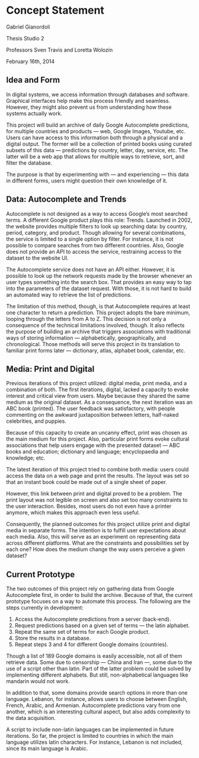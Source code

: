 # Concept Statement

Gabriel Gianordoli

Thesis Studio 2

Professors Sven Travis and Loretta Wolozin

February 16th, 2014


## Idea and Form

In digital systems, we access information through databases and software. Graphical interfaces help make this process friendly and seamless. However, they might also prevent us from understanding how these systems actually work.

This project will build an archive of daily Google Autocomplete predictions, for multiple countries and products — web, Google Images, Youtube, etc. Users can have access to this information both through a physical and a digital output. The former will be a collection of printed books using curated subsets of this data — predictions by country, letter, day, service, etc. The latter will be a web app that allows for multiple ways to retrieve, sort, and filter the database.

The purpose is that by experimenting with — and experiencing — this data in different forms, users might question their own knowledge of it.
<!-- Ah – ok. Multiple perspectives; critical consumption. Your hint in paragraph 1 is quite general, and, I think a bit misleading about outcome: eg, we may never know how algorithms differ, or how format, amount of information have been systematically scraped and delivered..but we will have a chance to consider and reconsider how varying resources and forms influences fwhat we get, what we come to know…etc. -->


## Data: Autocomplete and Trends

Autocomplete is not designed as a way to access Google’s most searched terms. A different Google product plays this role: Trends. Launched in 2002, the website provides multiple filters to look up searching data: by country, period, category, and product. Though allowing for several combinations, the service is limited to a single option by filter. For instance, it is not possible to compare searches from two different countries. Also, Google does not provide an API to access the service, restraining access to the dataset to the website UI.

The Autocomplete service does not have an API either. However, it is possible to look up the network requests made by the browser whenever an user types something into the search box. That provides an easy way to tap into the parameters of the dataset request. With those, it is not hard to build an automated way to retrieve the list of predictions.

The limitation of this method, though, is that Autocomplete requires at least one character to return a prediction. This project adopts the bare minimum, looping through the letters from A to Z. This decision is not only a consequence of the technical limitations involved, though. It also reflects the purpose of building an archive that triggers associations with traditional ways of storing information — alphabetically, geographically, and chronological. Those methods will serve this project in its translation to familiar print forms later — dictionary, atlas, alphabet book, calendar, etc.
<!-- Can you contextualize each of these sections, letting your reader, fac, reviewer, future interested designer know how procedures (methodology) fit into project writ large: back end to interface to interaction model? -->


## Media: Print and Digital

Previous iterations of this project utilized: digital media, print media, and a combination of both. The first iterations, digital, lacked a capacity to evoke interest and critical view from users. Maybe because they shared the same medium as the original dataset. As a consequence, the next iteration was an ABC book (printed). The user feedback was satisfactory, with people commenting on the awkward juxtaposition between letters, half-naked celebrities, and puppies.

Because of this capacity to create an uncanny effect, print was chosen as the main medium for this project. Also, particular print forms evoke cultural associations that help users engage with the presented dataset — ABC books and education; dictionary and language; encyclopaedia and knowledge; etc.
<!-- This is really great analysis: connectivity between idea and possible forms. I suggest you push the “uncanny” observation a bit further…eg ? the unexpected assembly of data content and types evoked surprise and provoked questions…? Or some such.  -->

The latest iteration of this project tried to combine both media: users could access the data on a web page and print the results. The layout was set so that an instant book could be made out of a single sheet of paper.

However, this link between print and digital proved to be a problem. The print layout was not legible on screen and also set too many constraints to the user interaction. Besides, most users do not even have a printer anymore, which makes this approach even less useful.

Consequently, the planned outcomes for this project utilize print and digital media in separate forms. The intention is to fulfill user expectations about each media. Also, this will serve as an experiment on representing data across different platforms. What are the constraints and possibilities set by each one? How does the medium change the way users perceive a given dataset?
<!-- Great working design questions. And how can you gather data about how users perceive… -->


## Current Prototype

The two outcomes of this project rely on gathering data from Google Autocomplete first, in order to build the archive. Because of that, the current prototype focuses on a way to automate this process. The following are the steps currently in development:

1. Access the Autocomplete predictions from a server (back-end).
2. Request predictions based on a given set of terms — the latin alphabet.
3. Repeat the same set of terms for each Google product.
4. Store the results in a database.
5. Repeat steps 3 and 4 for different Google domains (countries).

Though a list of 189 Google domains is easily accessible, not all of them retrieve data. Some due to censorship — China and Iran —, some due to the use of a script other than latin. Part of the latter problem could be solved by implementing different alphabets. But still, non-alphabetical languages like mandarin would not work.

In addition to that, some domains provide search options in more than one language. Lebanon, for instance, allows users to choose between English, French, Arabic, and Armenian. Autocomplete predictions vary from one another, which is an interesting cultural aspect, but also adds complexity to the data acquisition.

A script to include non-latin languages can be implemented in future iterations. So far, the project is limited to countries in which the main language utilizes latin characters. For instance, Lebanon is not included, since its main language is Arabic.
<!-- G: this is a detailed analysis, with excellent connectivity between your idea and approach to form (your methodology). I especially appreciate how your interpretation of iterative design builds rationale for your approach. Although I understand that you are most definitely in design, I would ask you to (a) push expression of potential strategies to provoke the outcome(s): how users can be prompted, jolted, asked to weigh, sort, consider implications of multiple sources- however you want to express the possible outcomes  of your participants’ experience with each  and/or any combination of the output media you are designing. (b) clarify your purpose at the outset (see commret above).  Also, I am interested in knowing how (if) this analysis helped you think through and/or iterate further in any way. -->